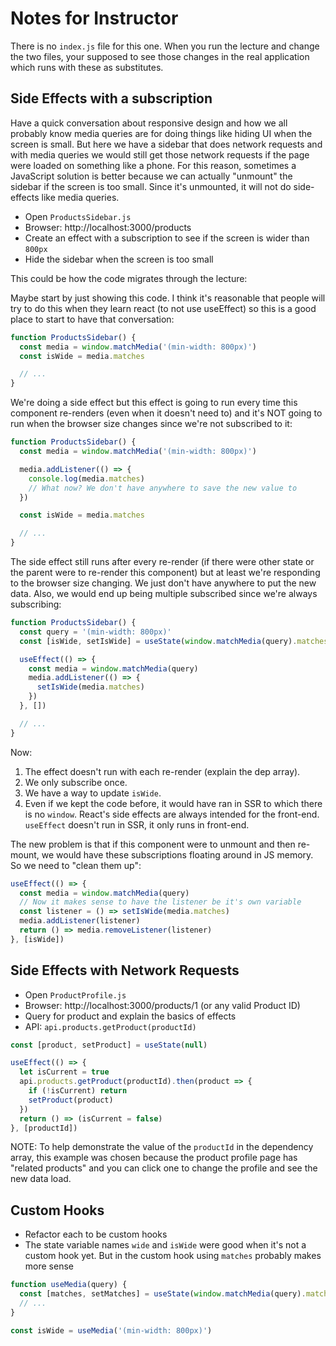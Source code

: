 # Notes for Instructor

There is no `index.js` file for this one. When you run the lecture and change the two files, your supposed to see those changes in the real application which runs with these as substitutes.

## Side Effects with a subscription

Have a quick conversation about responsive design and how we all probably know media queries are for doing things like hiding UI when the screen is small. But here we have a sidebar that does network requests and with media queries we would still get those network requests if the page were loaded on something like a phone. For this reason, sometimes a JavaScript solution is better because we can actually "unmount" the sidebar if the screen is too small. Since it's unmounted, it will not do side-effects like media queries.

- Open `ProductsSidebar.js`
- Browser: http://localhost:3000/products
- Create an effect with a subscription to see if the screen is wider than `800px`
- Hide the sidebar when the screen is too small

This could be how the code migrates through the lecture:

Maybe start by just showing this code. I think it's reasonable that people will try to do this when they learn react (to not use useEffect) so this is a good place to start to have that conversation:

```js
function ProductsSidebar() {
  const media = window.matchMedia('(min-width: 800px)')
  const isWide = media.matches

  // ...
}
```

We're doing a side effect but this effect is going to run every time this component re-renders (even when it doesn't need to) and it's NOT going to run when the browser size changes since we're not subscribed to it:

```js
function ProductsSidebar() {
  const media = window.matchMedia('(min-width: 800px)')

  media.addListener(() => {
    console.log(media.matches)
    // What now? We don't have anywhere to save the new value to
  })

  const isWide = media.matches

  // ...
}
```

The side effect still runs after every re-render (if there were other state or the parent were to re-render this component) but at least we're responding to the browser size changing. We just don't have anywhere to put the new data. Also, we would end up being multiple subscribed since we're always subscribing:

```js
function ProductsSidebar() {
  const query = '(min-width: 800px)'
  const [isWide, setIsWide] = useState(window.matchMedia(query).matches)

  useEffect(() => {
    const media = window.matchMedia(query)
    media.addListener(() => {
      setIsWide(media.matches)
    })
  }, [])

  // ...
}
```

Now:

1. The effect doesn't run with each re-render (explain the dep array).
2. We only subscribe once.
3. We have a way to update `isWide`.
4. Even if we kept the code before, it would have ran in SSR to which there is no `window`. React's side effects are always intended for the front-end. `useEffect` doesn't run in SSR, it only runs in front-end.

The new problem is that if this component were to unmount and then re-mount, we would have these subscriptions floating around in JS memory. So we need to "clean them up":

```js
useEffect(() => {
  const media = window.matchMedia(query)
  // Now it makes sense to have the listener be it's own variable
  const listener = () => setIsWide(media.matches)
  media.addListener(listener)
  return () => media.removeListener(listener)
}, [isWide])
```

## Side Effects with Network Requests

- Open `ProductProfile.js`
- Browser: http://localhost:3000/products/1 (or any valid Product ID)
- Query for product and explain the basics of effects
- API: `api.products.getProduct(productId)`

```js
const [product, setProduct] = useState(null)

useEffect(() => {
  let isCurrent = true
  api.products.getProduct(productId).then(product => {
    if (!isCurrent) return
    setProduct(product)
  })
  return () => (isCurrent = false)
}, [productId])
```

NOTE: To help demonstrate the value of the `productId` in the dependency array, this example was chosen because the product profile page has "related products" and you can click one to change the profile and see the new data load.

## Custom Hooks

- Refactor each to be custom hooks
- The state variable names `wide` and `isWide` were good when it's not a custom hook yet. But in the custom hook using `matches` probably makes more sense

```js
function useMedia(query) {
  const [matches, setMatches] = useState(window.matchMedia(query).matches)
  // ...
}

const isWide = useMedia('(min-width: 800px)')
```
